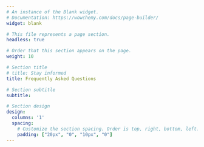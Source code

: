 ```yaml
---
# An instance of the Blank widget.
# Documentation: https://wowchemy.com/docs/page-builder/
widget: blank

# This file represents a page section.
headless: true

# Order that this section appears on the page.
weight: 10

# Section title
# title: Stay informed
title: Frequently Asked Questions

# Section subtitle
subtitle: 

# Section design
design:
  columns: '1'
  spacing:
    # Customize the section spacing. Order is top, right, bottom, left.
    padding: ["20px", "0", "10px", "0"]
---
```

  
<style>
.collapsible {
  cursor: pointer;
  color:#068293;
  padding: 18px;
  background:none;
  width: 100%;
  border: none;
  text-align: left;
  outline: none;
  font-weight:bold;
}

.active, .collapsible:hover {
  background-color: #068293;
  color: white
}

.content {
  padding: 0 18px;
  font-size: 21px;
  overflow: hidden;
  transition: 0.2s ease-out;
}
</style>

